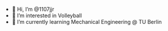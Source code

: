 - 👋 Hi, I’m @1107jjr
- 👀 I’m interested in Volleyball
- 🌱 I’m currently learning Mechanical Engineering @ TU Berlin


<!---
1107jjr/1107jjr is a ✨ special ✨ repository because its `README.md` (this file) appears on your GitHub profile.
You can click the Preview link to take a look at your changes.
--->
